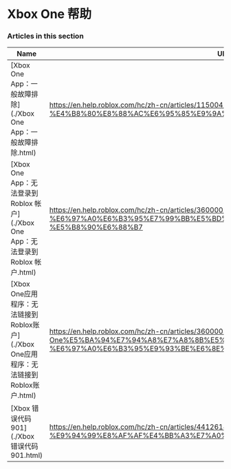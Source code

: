# Xbox One 帮助  
### Articles in this section
Name|URL
-|-
[Xbox One App：一般故障排除](./Xbox One App：一般故障排除.html) |https://en.help.roblox.com/hc/zh-cn/articles/115004532866-Xbox-One-App-%E4%B8%80%E8%88%AC%E6%95%85%E9%9A%9C%E6%8E%92%E9%99%A4
[Xbox One App：无法登录到 Roblox 帐户](./Xbox One App：无法登录到 Roblox 帐户.html) |https://en.help.roblox.com/hc/zh-cn/articles/360000334523-Xbox-One-App-%E6%97%A0%E6%B3%95%E7%99%BB%E5%BD%95%E5%88%B0-Roblox-%E5%B8%90%E6%88%B7
[Xbox One应用程序：无法链接到Roblox账户](./Xbox One应用程序：无法链接到Roblox账户.html) |https://en.help.roblox.com/hc/zh-cn/articles/360000334603-Xbox-One%E5%BA%94%E7%94%A8%E7%A8%8B%E5%BA%8F-%E6%97%A0%E6%B3%95%E9%93%BE%E6%8E%A5%E5%88%B0Roblox%E8%B4%A6%E6%88%B7
[Xbox 错误代码 901](./Xbox 错误代码 901.html) |https://en.help.roblox.com/hc/zh-cn/articles/4412614080532-Xbox-%E9%94%99%E8%AF%AF%E4%BB%A3%E7%A0%81-901